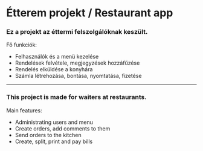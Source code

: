 # Étterem projekt / Restaurant app
### Ez a projekt az éttermi felszolgálóknak keszült. <br>
Fő funkciók:
- Felhasználók és a menü kezelése
- Rendelések felvétele, megjegyzések hozzáfűzése
- Rendelés elküldése a konyhára
- Számla létrehozása, bontása, nyomtatása, fizetése

---

### This project is made for waiters at restaurants. <br>
Main features:
- Administrating users and menu
- Create orders, add comments to them
- Send orders to the kitchen
- Create, split, print and pay bills